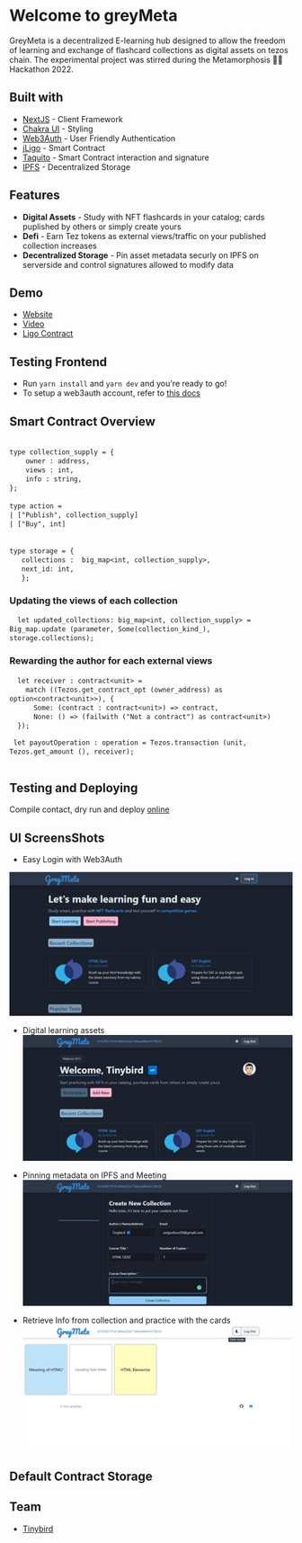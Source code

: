 # Welcome to greyMeta

GreyMeta is a decentralized E-learning hub designed to allow the freedom of learning and exchange of flashcard collections as digital assets on tezos chain. The experimental project was stirred during the  Metamorphosis 🐛🦋 Hackathon 2022.


## Built with

- [NextJS]() - Client Framework
- [Chakra UI]() - Styling
- [Web3Auth]() - User Friendly Authentication
- [jLigo]() - Smart Contract
- [Taquito]() - Smart Contract interaction and signature
- [IPFS]() - Decentralized Storage

## Features

- **Digital Assets** - Study with NFT flashcards in your catalog; cards puplished by others or simply create yours
- **Defi** - Earn Tez tokens as external views/traffic on your published collection increases
- **Decentralized Storage** - Pin asset metadata securly on IPFS on serverside and control signatures allowed to modify data

## Demo

- [Website]()
- [Video]()
- [Ligo Contract]()

## Testing Frontend

- Run ``` yarn install ``` and ``` yarn dev ``` and you're ready to go!
- To setup a web3auth account, refer to [this docs]()


## Smart Contract Overview

```

type collection_supply = {
    owner : address,
    views : int, 
    info : string,   
};

type action =
| ["Publish", collection_supply]
| ["Buy", int]


type storage = {
   collections :  big_map<int, collection_supply>,
   next_id: int,
   };

```

### Updating the views of each collection

```
  let updated_collections: big_map<int, collection_supply> =  Big_map.update (parameter, Some(collection_kind_), storage.collections);

```

### Rewarding the  author for each external views

```
  let receiver : contract<unit> =
    match ((Tezos.get_contract_opt (owner_address) as option<contract<unit>>), {
      Some: (contract : contract<unit>) => contract,
      None: () => (failwith ("Not a contract") as contract<unit>)
  });

```

```
 let payoutOperation : operation = Tezos.transaction (unit, Tezos.get_amount (), receiver);
 
```

## Testing and Deploying

 Compile contact, dry run and deploy [online]()


## UI ScreensShots
- Easy Login with  Web3Auth

![Welcome Page](/screenshots/Easy%20login%20with%20web3auth.png)


- Digital learning assets
![](/screenshots/add%20new.png)

- Pinning metadata on IPFS and Meeting
![Push assets on chain](/screenshots/mint.png)

- Retrieve Info from collection and practice with the cards
![practice](/screenshots/cards.png)


## Default Contract Storage

## Team

- [Tinybird](https://github.com/acgodson)
